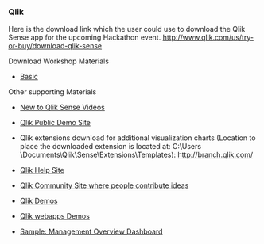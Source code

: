 ### Qlik
Here is the download link which the user could use to download the Qlik Sense app for the upcoming Hackathon event.
http://www.qlik.com/us/try-or-buy/download-qlik-sense

Download Workshop Materials
* [Basic](https://github.com/StEight/Hackathon17/releases/tag/0.10)
 
Other supporting Materials
* [New to Qlik Sense Videos](https://community.qlik.com/docs/DOC-6932)
* [Qlik Public Demo Site](http://sense-demo.qlik.com/)
* Qlik extensions download for additional visualization charts (Location to place the downloaded extension is located at: C:\Users \Documents\Qlik\Sense\Extensions\Templates): 
http://branch.qlik.com/
 
* [Qlik Help Site](http://help.qlik.com/)
* [Qlik Community Site where people contribute ideas](http://community.qlik.com/)

* [Qlik Demos](http://demos.qlik.com/qliksense)
* [Qlik webapps Demos](http://webapps.qlik.com/#/)
* [Sample: Management Overview Dashboard](http://webapps.qlik.com/CIO/index.html#/management/)
